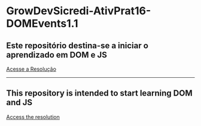 # GrowDevSicredi-AtivPrat16-DOMEvents1.1
## Este repositório destina-se a iniciar o aprendizado em DOM e JS
[Acesse a Resolução](https://pablogarcia48.github.io/GrowDevSicredi-AtivPrat16-DOMEvents1.1/)

-------------------------------------------------------

## This repository is intended to start learning DOM and JS
[Access the resolution](https://pablogarcia48.github.io/GrowDevSicredi-AtivPrat16-DOMEvents1.1/)
